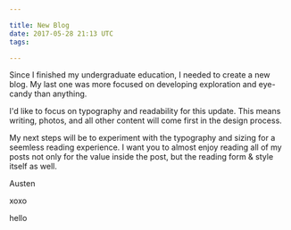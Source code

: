```yaml
---

title: New Blog
date: 2017-05-28 21:13 UTC
tags: 

---
```


Since I finished my undergraduate education, I needed to create a new blog. My last one was more focused on developing exploration and eye-candy than anything.

I'd like to focus on typography and readability for this update. This means writing, photos, and all other content will come first in the design process.

My next steps will be to experiment with the typography and sizing for a seemless reading experience. I want you to almost enjoy reading all of my posts not only for the value inside the post, but the reading form & style itself as well.

Austen

xoxo

hello